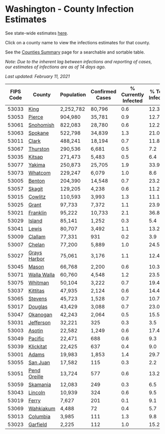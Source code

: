 # Washington - County Infection Estimates

See state-wide estimates [here](/infections/us-wa).

Click on a county name to view the infections estimates for that county.

See the [Counties Summary](/infections/summary-counties) page for a searchable and sortable table.

*Note: Due to the inherent lag between infections and reporting of cases, our estimates of infections are as of 14 days ago.*

*Last updated: February 11, 2021*

|   FIPS Code |                       County |   Population |   Confirmed Cases |   % Currently Infected |   % Total Infected |
|-------------|------------------------------|--------------|-------------------|------------------------|--------------------|
|       53033 |                 [King](king) |    2,252,782 |            80,796 |                    0.6 |               12.3 |
|       53053 |             [Pierce](pierce) |      904,980 |            35,781 |                    0.9 |               12.7 |
|       53061 |       [Snohomish](snohomish) |      822,083 |            28,780 |                    0.6 |               12.2 |
|       53063 |           [Spokane](spokane) |      522,798 |            34,839 |                    1.3 |               21.0 |
|       53011 |               [Clark](clark) |      488,241 |            18,194 |                    0.7 |               11.8 |
|       53067 |         [Thurston](thurston) |      290,536 |             6,681 |                    0.5 |                7.2 |
|       53035 |             [Kitsap](kitsap) |      271,473 |             5,483 |                    0.5 |                6.4 |
|       53077 |             [Yakima](yakima) |      250,873 |            25,705 |                    1.9 |               33.9 |
|       53073 |           [Whatcom](whatcom) |      229,247 |             6,079 |                    1.0 |                8.6 |
|       53005 |             [Benton](benton) |      204,390 |            14,548 |                    0.7 |               23.2 |
|       53057 |             [Skagit](skagit) |      129,205 |             4,238 |                    0.6 |               11.2 |
|       53015 |           [Cowlitz](cowlitz) |      110,593 |             3,993 |                    1.3 |               11.1 |
|       53025 |               [Grant](grant) |       97,733 |             7,372 |                    1.1 |               23.9 |
|       53021 |         [Franklin](franklin) |       95,222 |            10,733 |                    2.1 |               36.8 |
|       53029 |             [Island](island) |       85,141 |             1,252 |                    0.3 |                5.4 |
|       53041 |               [Lewis](lewis) |       80,707 |             3,492 |                    1.1 |               13.2 |
|       53009 |           [Clallam](clallam) |       77,331 |               931 |                    0.2 |                3.9 |
|       53007 |             [Chelan](chelan) |       77,200 |             5,889 |                    1.0 |               24.5 |
|       53027 | [Grays Harbor](grays-harbor) |       75,061 |             3,176 |                    1.1 |               12.4 |
|       53045 |               [Mason](mason) |       66,768 |             2,200 |                    0.6 |               10.3 |
|       53071 |   [Walla Walla](walla-walla) |       60,760 |             4,548 |                    1.2 |               23.5 |
|       53075 |           [Whitman](whitman) |       50,104 |             3,222 |                    0.7 |               19.4 |
|       53037 |         [Kittitas](kittitas) |       47,935 |             2,124 |                    0.6 |               14.4 |
|       53065 |           [Stevens](stevens) |       45,723 |             1,528 |                    0.7 |               10.7 |
|       53017 |           [Douglas](douglas) |       43,429 |             3,088 |                    0.7 |               23.0 |
|       53047 |         [Okanogan](okanogan) |       42,243 |             2,064 |                    0.5 |               15.5 |
|       53031 |       [Jefferson](jefferson) |       32,221 |               325 |                    0.3 |                3.5 |
|       53003 |             [Asotin](asotin) |       22,582 |             1,249 |                    0.6 |               17.4 |
|       53049 |           [Pacific](pacific) |       22,471 |               688 |                    0.6 |                9.3 |
|       53039 |       [Klickitat](klickitat) |       22,425 |               637 |                    0.4 |                9.0 |
|       53001 |               [Adams](adams) |       19,983 |             1,853 |                    1.4 |               29.7 |
|       53055 |         [San Juan](san-juan) |       17,582 |               115 |                    0.3 |                2.2 |
|       53051 | [Pend Oreille](pend-oreille) |       13,724 |               577 |                    0.6 |               13.2 |
|       53059 |         [Skamania](skamania) |       12,083 |               249 |                    0.3 |                6.5 |
|       53043 |           [Lincoln](lincoln) |       10,939 |               324 |                    0.6 |                9.5 |
|       53019 |               [Ferry](ferry) |        7,627 |               201 |                    0.1 |                9.1 |
|       53069 |       [Wahkiakum](wahkiakum) |        4,488 |                72 |                    0.4 |                5.7 |
|       53013 |         [Columbia](columbia) |        3,985 |               111 |                    1.3 |                9.8 |
|       53023 |         [Garfield](garfield) |        2,225 |               112 |                    1.0 |               15.2 |